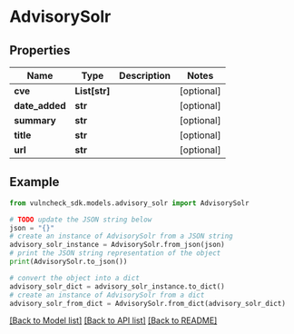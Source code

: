 # AdvisorySolr


## Properties

Name | Type | Description | Notes
------------ | ------------- | ------------- | -------------
**cve** | **List[str]** |  | [optional] 
**date_added** | **str** |  | [optional] 
**summary** | **str** |  | [optional] 
**title** | **str** |  | [optional] 
**url** | **str** |  | [optional] 

## Example

```python
from vulncheck_sdk.models.advisory_solr import AdvisorySolr

# TODO update the JSON string below
json = "{}"
# create an instance of AdvisorySolr from a JSON string
advisory_solr_instance = AdvisorySolr.from_json(json)
# print the JSON string representation of the object
print(AdvisorySolr.to_json())

# convert the object into a dict
advisory_solr_dict = advisory_solr_instance.to_dict()
# create an instance of AdvisorySolr from a dict
advisory_solr_from_dict = AdvisorySolr.from_dict(advisory_solr_dict)
```
[[Back to Model list]](../README.md#documentation-for-models) [[Back to API list]](../README.md#documentation-for-api-endpoints) [[Back to README]](../README.md)


